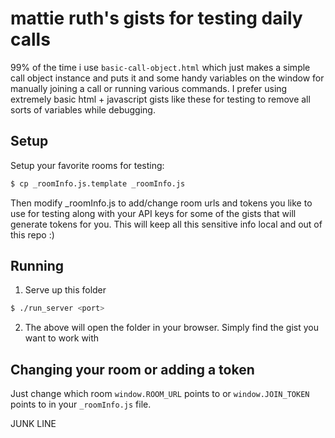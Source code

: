 # mattie ruth's gists for testing daily calls

99% of the time i use `basic-call-object.html` which just makes a simple call
object instance and puts it and some handy variables on the window for
manually joining a call or running various commands. I prefer using extremely
basic html + javascript gists like these for testing to remove all sorts of
variables while debugging.

## Setup

Setup your favorite rooms for testing:

```bash
$ cp _roomInfo.js.template _roomInfo.js
```

Then modify \_roomInfo.js to add/change room urls and tokens you like to use for
testing along with your API keys for some of the gists that will generate
tokens for you. This will keep all this sensitive info local and out of this
repo :)

## Running

1. Serve up this folder

```bash
$ ./run_server <port>
```

2. The above will open the folder in your browser. Simply find the gist you want
   to work with

## Changing your room or adding a token

Just change which room `window.ROOM_URL` points to or `window.JOIN_TOKEN` points
to in your `_roomInfo.js` file.

JUNK LINE
